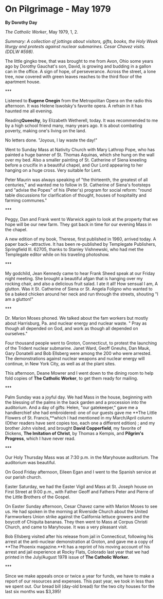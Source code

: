 On Pilgrimage - May 1979
========================

**By Dorothy Day**

*The Catholic Worker*, May 1979, 1, 2.

*Summary: A collection of jottings about visitors, gifts, books, the
Holy Week liturgy and protests against nuclear submarines. Cesar Chavez
visits. (DDLW \#598).*

The little gingko tree, that was brought to me from Avon, Ohio some
years ago by Dorothy Gauchat's son, David, is growing and budding in a
gallon can in the office. A sign of hope, of perseverance. Across the
street, a lone tree, now covered with green leaves reaches to the third
floor of the apartment house.

\*\*\*

Listened to **Eugene Onegin** from the Metropolitan Opera on the radio
this afternoon. It was Helene Iswolsky's favorite opera. A refrain in it
has haunted me all evening.

Reading**Queechy**, by Elizabeth Wetherell, today. It was recommended to
me by a high school friend many, many years ago. It is about combating
poverty, making one's living on the land.

No letters done. "Joyous, I lay waste the day!"

Went to Sunday Mass at Nativity Church with Mary Lathrop Pope, who has
painted a huge banner of St. Thomas Aquinas, which she hung on the wall
over my bed. Also a smaller painting of St. Catherine of Siena kneeling
before a crucifix in a beautiful chapel, and Our Lord appearing to her
hanging on a huge cross. Very suitable for Lent.

Peter Maurin was always speaking of "the thirteenth, the greatest of all
centuries," and wanted me to follow in St. Catherine of Siena's
footsteps and "advise the Popes" of his (Peter's) program for social
reform: "round table discussions for clarification of thought, houses of
hospitality and farming communes."

\*\*\*

Peggy, Dan and Frank went to Warwick again to look at the property that
we hope will be our new farm. They got back in time for our evening Mass
in the chapel.

A new edition of my book, Therese, first published in 1960, arrived
today. A paper back--attractive. It has been re-published by Templegate
Publishers, Springfield Ill. 62705, thanks to Stanley Vishnewski, who
had met the Templegate editor while on his traveling photoshow.

\*\*\*

My godchild, Jean Kennedy came to hear Frank Sheed speak at our Friday
night meeting. She brought a beautiful afgan that is hanging over my
rocking chair, and also a delicious fruit salad. I ate it all! How
sensual I am, A glutton. Was it St. Catherine of Siena or St. Angela
Foligno who wanted to tie a baked chicken around her neck and run
through the streets, shouting "I am a glutton!"

\*\*\*

Dr. Marion Moses phoned. We talked about the fam workers but mostly
about Harrisburg, Pa. and nuclear energy and nuclear waste. " Pray as
though all depended on God, and work as though all depended on
ourselves."

Four thousand people went to Groton, Connecticut, to protest the
launching of the Trident nuclear submarine. Janet Ward, Geoff Gneuhs,
Dan Mauk, Gary Donatelli and Bob Ellsberg were among the 200 who were
arrested. The demonstrations against nuclear weapons and nuclear energy
will continue, in New York City, as well as at the plant sites.

This afternoon, Deane Mowrer and I went down to the dining room to help
fold copies of **The Catholic Worker**, to get them ready for mailing.

\*\*\*

Palm Sunday was a joyful day. We had Mass in the house, beginning with
the blessing of the palms in the back garden and a procession into the
auditorium. And a day of gifts: Helen, "our gatekeeper," gave me a
handkerchief she had embroidered: one of our guests gave me **The Little
Flowers of St. Francis,**which I had mentioned in my March/April column
(Other readers have sent copies too, each one a different edition) ; and
my brother John visited, and brought **David Copperfield**, my favorite
of Dickens, **The Imitation of Christ**, by Thomas a Kempis, and
**Pilgrim's Progress**, which I have never read.

\*\*\*

Our Holy Thursday Mass was at 7:30 p.m. in the Maryhouse auditorium. The
auditorium was beautiful.

On Good Friday afternoon, Eileen Egan and I went to the Spanish service
at our parish church.

Easter Saturday, we had the Easter Vigil and Mass at St. Joseph house on
First Street at 9:00 p.m., with Father Geoff and Fathers Peter and
Pierre of the Little Brothers of the Gospel.

On Easter Sunday afternoon, Cesar Chavez came with Marion Moses to see
us. He had spoken in the morning at Riverside Church about the United
Farmworkers Union strike against the California lettuce growers and the
boycott of Chiquita bananas. They then went to Mass at Corpus Christi
Church, and came to Maryhouse. It was a very pleasant visit.

Bob Ellsberg visited after his release from jail in Connecticut,
following his arrest at the anti-nuclear demonstration at Groton, and
gave me a copy of **The Phoenix magazine.**It has a reprint of his
moving account of his arrest and jail experience at Rocky Flats,
Colorado last year that we had printed in the July/August 1978 issue of
**The Catholic Worker.**

\*\*\*

Since we make appeals once or twice a year for funds, we have to make a
report of our resources and expenses. This past year, we took in less
than we spent out. Our bread bill (day-old bread) for the two city
houses for the last six months was \$3,395!
